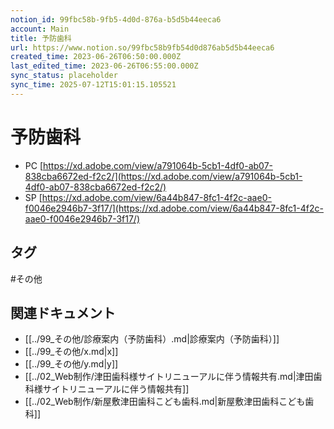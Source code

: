 ```yaml
---
notion_id: 99fbc58b-9fb5-4d0d-876a-b5d5b44eeca6
account: Main
title: 予防歯科
url: https://www.notion.so/99fbc58b9fb54d0d876ab5d5b44eeca6
created_time: 2023-06-26T06:50:00.000Z
last_edited_time: 2023-06-26T06:55:00.000Z
sync_status: placeholder
sync_time: 2025-07-12T15:01:15.105521
---
```

# 予防歯科

- PC
  [https://xd.adobe.com/view/a791064b-5cb1-4df0-ab07-838cba6672ed-f2c2/](https://xd.adobe.com/view/a791064b-5cb1-4df0-ab07-838cba6672ed-f2c2/)
- SP
  [https://xd.adobe.com/view/6a44b847-8fc1-4f2c-aae0-f0046e2946b7-3f17/](https://xd.adobe.com/view/6a44b847-8fc1-4f2c-aae0-f0046e2946b7-3f17/)

## タグ

#その他 

## 関連ドキュメント

- [[../99_その他/診療案内（予防歯科）.md|診療案内（予防歯科）]]
- [[../99_その他/x.md|x]]
- [[../99_その他/y.md|y]]
- [[../02_Web制作/津田歯科様サイトリニューアルに伴う情報共有.md|津田歯科様サイトリニューアルに伴う情報共有]]
- [[../02_Web制作/新屋敷津田歯科こども歯科.md|新屋敷津田歯科こども歯科]]
